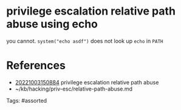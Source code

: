 # privilege escalation relative path abuse using echo
you cannot.
`system("echo asdf")` does not look up `echo` in `PATH`

# References
- [20221003150884](/zet/20221003150884/) privilege escalation relative path abuse
- ~/kb/hacking/priv-esc/relative-path-abuse.md

Tags:
    #assorted

